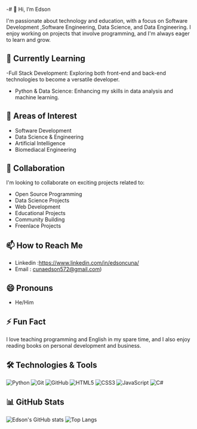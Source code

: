 -# 👋 Hi, I’m Edson

I'm passionate about technology and education, with a focus on Software Development ,Software Engineering, Data Science, and Data Engineering. 
I enjoy working on projects that involve programming, and I'm always eager to learn and grow.

## 🌱 Currently Learning
-Full Stack Development: Exploring both front-end and back-end technologies to become a versatile developer.
- Python & Data Science: Enhancing my skills in data analysis and machine learning.

## 👀 Areas of Interest
- Software Development
- Data Science & Engineering
- Artificial Intelligence
- Biomediacal Engineering

## 💞️ Collaboration
I'm looking to collaborate on exciting projects related to:
- Open Source Programming
- Data Science Projects
- Web Development
- Educational Projects
- Community Building
- Freenlace Projects

## 📫 How to Reach Me
- Linkedin :https://www.linkedin.com/in/edsoncuna/
- Email : cunaedson572@gmail.com)

## 😄 Pronouns
- He/Him

## ⚡ Fun Fact
I love teaching programming and English in my spare time, and I also enjoy reading books on personal development and business.

## 🛠️ Technologies & Tools
![Python](https://img.shields.io/badge/Python-3776AB?style=for-the-badge&logo=python&logoColor=white)
![Git](https://img.shields.io/badge/Git-F05032?style=for-the-badge&logo=git&logoColor=white)
![GitHub](https://img.shields.io/badge/GitHub-181717?style=for-the-badge&logo=github&logoColor=white)
![HTML5](https://img.shields.io/badge/HTML5-E34F26?style=for-the-badge&logo=html5&logoColor=white)
![CSS3](https://img.shields.io/badge/CSS3-1572B6?style=for-the-badge&logo=css3&logoColor=white)
![JavaScript](https://img.shields.io/badge/JavaScript-F7DF1E?style=for-the-badge&logo=javascript&logoColor=black)
![C#](https://img.shields.io/badge/C%23-239120?style=for-the-badge&logo=c-sharp&logoColor=white)

## 📊 GitHub Stats
![Edson's GitHub stats](https://github-readme-stats.vercel.app/api?username=your-github-username&show_icons=true&theme=radical)
![Top Langs](https://github-readme-stats.vercel.app/api/top-langs/?username=your-github-username&layout=compact&theme=radical)

<!---
borgesedson/borgesedson is a ✨ special ✨ repository because its `README.md` (this file) appears on your GitHub profile.
You can click the Preview link to take a look at your changes.
--->
